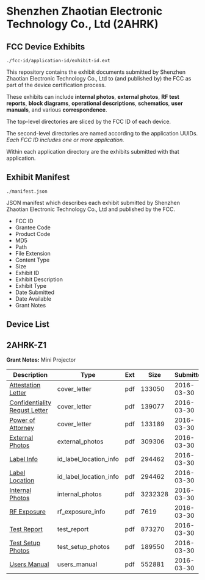 # Shenzhen Zhaotian Electronic Technology Co., Ltd (2AHRK)
## FCC Device Exhibits

```
./fcc-id/application-id/exhibit-id.ext
```

This repository contains the exhibit documents submitted by Shenzhen Zhaotian Electronic Technology Co., Ltd to (and published by) the FCC as part of the device certification process.

These exhibits can include **internal photos**, **external photos**, **RF test reports**, **block diagrams**, **operational descriptions**, **schematics**, **user manuals**, and various **correspondence**.

The top-level directories are sliced by the FCC ID of each device.

The second-level directories are named according to the application UUIDs. *Each FCC ID includes one or more application.*

Within each application directory are the exhibits submitted with that application. 

## Exhibit Manifest

```
./manifest.json
```

JSON manifest which describes each exhibit submitted by Shenzhen Zhaotian Electronic Technology Co., Ltd and published by the FCC.

- FCC ID
- Grantee Code
- Product Code
- MD5
- Path
- File Extension
- Content Type
- Size
- Exhibit ID
- Exhibit Description
- Exhibit Type
- Date Submitted
- Date Available
- Grant Notes

## Device List
## 2AHRK-Z1
**Grant Notes:** Mini Projector

| Description | Type | Ext | Size | Submitted | Available |
| ----------- | ---- | --- | ---- | --------- | --------- |
| [Attestation Letter](2AHRK-Z1/6875b747eb4b9018513fe6355836471f/2945687.pdf) | cover_letter | pdf | 133050 | 2016-03-30 | 2016-03-30 |
| [Confidentiality Requst Letter](2AHRK-Z1/6875b747eb4b9018513fe6355836471f/2945692.pdf) | cover_letter | pdf | 139077 | 2016-03-30 | 2016-03-30 |
| [Power of Attorney](2AHRK-Z1/6875b747eb4b9018513fe6355836471f/2945693.pdf) | cover_letter | pdf | 133189 | 2016-03-30 | 2016-03-30 |
| [External Photos](2AHRK-Z1/6875b747eb4b9018513fe6355836471f/2945688.pdf) | external_photos | pdf | 309306 | 2016-03-30 | 2016-03-30 |
| [Label Info](2AHRK-Z1/6875b747eb4b9018513fe6355836471f/2945690.pdf) | id_label_location_info | pdf | 294462 | 2016-03-30 | 2016-03-30 |
| [Label Location](2AHRK-Z1/6875b747eb4b9018513fe6355836471f/2945690.pdf) | id_label_location_info | pdf | 294462 | 2016-03-30 | 2016-03-30 |
| [Internal Photos](2AHRK-Z1/6875b747eb4b9018513fe6355836471f/2945689.pdf) | internal_photos | pdf | 3232328 | 2016-03-30 | 2016-03-30 |
| [RF Exposure](2AHRK-Z1/6875b747eb4b9018513fe6355836471f/2945694.pdf) | rf_exposure_info | pdf | 7619 | 2016-03-30 | 2016-03-30 |
| [Test Report](2AHRK-Z1/6875b747eb4b9018513fe6355836471f/2945695.pdf) | test_report | pdf | 873270 | 2016-03-30 | 2016-03-30 |
| [Test Setup Photos](2AHRK-Z1/6875b747eb4b9018513fe6355836471f/2945696.pdf) | test_setup_photos | pdf | 189550 | 2016-03-30 | 2016-03-30 |
| [Users Manual](2AHRK-Z1/6875b747eb4b9018513fe6355836471f/2945697.pdf) | users_manual | pdf | 552881 | 2016-03-30 | 2016-03-30 |
